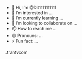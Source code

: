 - 👋 Hi, I’m @Dit1111111111
- 👀 I’m interested in ...
- 🌱 I’m currently learning ...
- 💞️ I’m looking to collaborate on ...
- 📫 How to reach me ...
- 😄 Pronouns: ...
- ⚡ Fun fact: ...

<!---
Dit1111111111/Dit1111111111 is a ✨ special ✨ repository because its `infiniksmar8.md` (this file) appears on your GitHub profile.
You can click the Preview link to take a look at your changes.
--->..trantvcom
